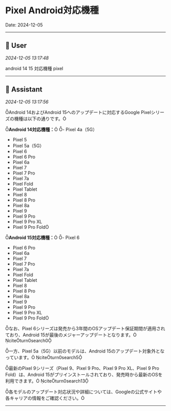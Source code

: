 # Pixel Android対応機種

Date: 2024-12-05

---

## 👤 User
*2024-12-05 13:17:48*

android 14 15 対応機種 pixel

---

## 🤖 Assistant
*2024-12-05 13:17:56*

Android 14およびAndroid 15へのアップデートに対応するGoogle Pixelシリーズの機種は以下の通りです。

**Android 14対応機種：**
- Pixel 4a（5G）
- Pixel 5
- Pixel 5a（5G）
- Pixel 6
- Pixel 6 Pro
- Pixel 6a
- Pixel 7
- Pixel 7 Pro
- Pixel 7a
- Pixel Fold
- Pixel Tablet
- Pixel 8
- Pixel 8 Pro
- Pixel 8a
- Pixel 9
- Pixel 9 Pro
- Pixel 9 Pro XL
- Pixel 9 Pro Fold

**Android 15対応機種：**
- Pixel 6
- Pixel 6 Pro
- Pixel 6a
- Pixel 7
- Pixel 7 Pro
- Pixel 7a
- Pixel Fold
- Pixel Tablet
- Pixel 8
- Pixel 8 Pro
- Pixel 8a
- Pixel 9
- Pixel 9 Pro
- Pixel 9 Pro XL
- Pixel 9 Pro Fold

なお、Pixel 6シリーズは発売から3年間のOSアップデート保証期間が適用されており、Android 15が最後のメジャーアップデートとなります。 citeturn0search0

一方、Pixel 5a（5G）以前のモデルは、Android 15のアップデート対象外となっています。 citeturn0search5

最新のPixel 9シリーズ（Pixel 9、Pixel 9 Pro、Pixel 9 Pro XL、Pixel 9 Pro Fold）は、Android 15がプリインストールされており、発売時から最新のOSを利用できます。 citeturn0search13

各モデルのアップデート対応状況や詳細については、Googleの公式サイトや各キャリアの情報をご確認ください。

---
